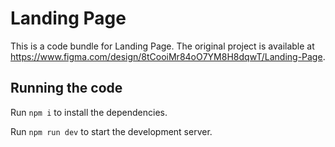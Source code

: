 
  # Landing Page

  This is a code bundle for Landing Page. The original project is available at https://www.figma.com/design/8tCooiMr84oO7YM8H8dqwT/Landing-Page.

  ## Running the code

  Run `npm i` to install the dependencies.

  Run `npm run dev` to start the development server.
  